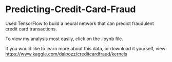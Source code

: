# Predicting-Credit-Card-Fraud
Used TensorFlow to build a neural network that can predict fraudulent credit card transactions.

To view my analysis most easily, click on the .ipynb file.

If you would like to learn more about this data, or download it yourself, view: https://www.kaggle.com/dalpozz/creditcardfraud/kernels
